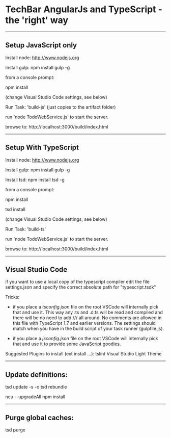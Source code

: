 # TechBar AngularJs and TypeScript - the 'right' way

-----------------------
Setup JavaScript only 
-----------------------

Install node: http://www.nodejs.org

Install gulp: npm install gulp -g

from a console prompt:

npm install

(change Visual Studio Code settings, see below)

Run Task: 'build-js' (just copies to the artifact folder)

run 'node TodoWebService.js' to start the server.

browse to: http://localhost:3000/build/index.html

-----------------------
Setup With TypeScript
-----------------------

Install node: http://www.nodejs.org

Install gulp: npm install gulp -g

Install tsd: npm install tsd -g

from a console prompt:

npm install

tsd install

(change Visual Studio Code settings, see below)

Run Task: 'build-ts'

run 'node TodoWebService.js' to start the server.

browse to: http://localhost:3000/build/index.html

-----------------------
Visual Studio Code
-----------------------

if you want to use a local copy of the typescript compiler
edit the file settings.json and specify the correct absolute path for "typescript.tsdk" 

Tricks:

- if you place a *tsconfig.json* file on the root VSCode will internally pick that and use it. 
  This way any .ts and .d.ts will be read and compiled and there will be no need to add /// <reference path="tsd.d.ts" /> all around.
  No comments are allowed in this file with TypeScript 1.7 and earlier versions.
  The settings should match when you have in the build script of your task runner (gulpfile.js).
  
- if you place a *jsconfig.json* file on the root VSCode will internally pick that and use it to provide some JavaScript goodies.

Suggested Plugins to install (ext install ...):
tslint
Visual Studio Light Theme

-----------------------
Update definitions:
-----------------------
tsd update -s -o
tsd rebundle

ncu --upgradeAll
npm install

-----------------------
Purge global caches:
-----------------------

tsd purge